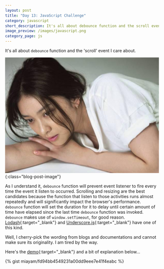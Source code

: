 ```yaml
---
layout: post
title: "Day 13: JavaScript Challenge"
category: javascript
short_description: It's all about debounce function and the scroll event I care about.
image_preview: /images/javascript.png
category_page: js
---
```


It's all about `debounce` function and the 'scroll' event I care about.

![My dear!](/images/aoi_oh_aoi.jpg){:class="blog-post-image"}

As I understand it, `debounce` function will prevent event listener
to fire every time the event it listen to occurred. Scrolling and resizing
are the best candidates because the function that listen to those activities
runs almost repeatedly and will significantly impact the browser's performance.
`debounce` function will set the duration for it to delay until certain amount
of time have elapsed since the last time `debounce` function was invoked.
`debounce` makes use of `window.setTimeout`, for good reason.
[Lodash](https://lodash.com/docs/4.17.4#debounce){:target="_blank"} and
[Underscore.js](http://underscorejs.org/#debounce){:target="_blank"}
have one of this kind.

Well, I cherry-pick the wording from blogs and documentations and cannot make
sure its originality. I am tired by the way.

Here's the [demo](/demo_day13){:target="_blank"} and a bit of explanation below...

{% gist miayam/fd94bb4549231a00dd9eee7e41f4eabc %}
